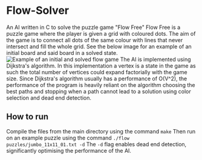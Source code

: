 # Flow-Solver
An AI written in C to solve the puzzle game "Flow Free"
Flow Free is a puzzle game where the player is given a grid with coloured dots. The aim of the game is to connect all dots of the same colour with lines that never intersect and fill the whole grid. See the below image for an example of an initial board and said board in a solved state.
![Example of an initial and solved flow game](images/example.jpg)
The AI is implemented using Dijkstra's algorithm. In this implementation a vertex is a state in the game as such the total number of vertices could expand factorially with the game size. Since Dijkstra's algorithm usually has a performance of O(V^2), the performance of the program is heavily reliant on the algorithm choosing the best paths and stopping when a path cannot lead to a solution using color selection and dead end detection.

## How to run
Compile the files from the main directory using the command
`make`
Then run on an example puzzle using the command 
`./flow puzzles/jumbo_11x11_01.txt -d`
The `-d` flag enables dead end detection, significantly optimising the performance of the AI.

